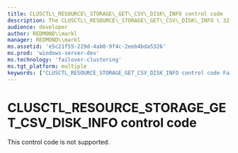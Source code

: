 ```yaml
---
title: CLUSCTL\_RESOURCE\_STORAGE\_GET\_CSV\_DISK\_INFO control code
description: The CLUSCTL\_RESOURCE\_STORAGE\_GET\_CSV\_DISK\_INFO \ 32;control code is reserved for internal use only.
audience: developer
author: REDMOND\\markl
manager: REDMOND\\markl
ms.assetid: 'e5c21f55-229d-4ab0-9f4c-2eeb4bda5326'
ms.prod: 'windows-server-dev'
ms.technology: 'failover-clustering'
ms.tgt_platform: multiple
keywords: ["CLUSCTL_RESOURCE_STORAGE_GET_CSV_DISK_INFO control code Failover Cluster"]
---
```


# CLUSCTL\_RESOURCE\_STORAGE\_GET\_CSV\_DISK\_INFO control code

This control code is not supported.

 

 




